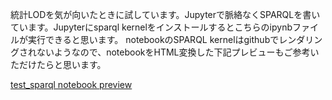 統計LODを気が向いたときに試しています。Jupyterで脈絡なくSPARQLを書いています。Jupyterにsparql kernelをインストールするとこちらのipynbファイルが実行できると思います。
notebookのSPARQL kernelはgithubでレンダリングされないようなので、notebookをHTML変換した下記プレビューもご参考いただけたらと思います。


[test_sparql notebook preview](http://htmlpreview.github.io/?https://github.com/dogrunjp/hello_estat_lod/blob/master/test_sparql.html)